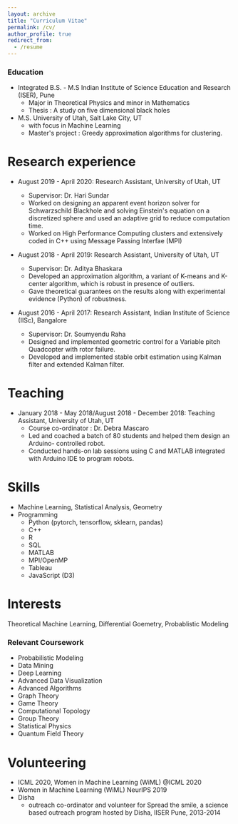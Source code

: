 ```yaml
---
layout: archive
title: "Curriculum Vitae"
permalink: /cv/
author_profile: true
redirect_from:
  - /resume
---
```




### Education
* Integrated B.S. - M.S Indian Institute of Science Education and Research (ISER), Pune
  * Major in Theoretical Physics and minor in Mathematics
  * Thesis : A study on five dimensional black holes
* M.S. University of Utah, Salt Lake City, UT
  * with focus in Machine Learning 
  * Master's project : Greedy approximation algorithms for clustering. 


Research experience
======
* August 2019 - April 2020: Research Assistant, University of Utah, UT
  * Supervisor: Dr. Hari Sundar
  * Worked on designing an apparent event horizon solver for Schwarzschild Blackhole and solving Einstein's        equation on a discretized sphere and used an adaptive grid to reduce computation time.
  * Worked on High Performance Computing clusters and extensively coded in C++ using Message Passing Interfae (MPI)

* August 2018 - April 2019: Research Assistant, University of Utah, UT
  * Supervisor: Dr. Aditya Bhaskara
  * Developed an approximation algorithm, a variant of K-means and K-center algorithm, which is robust in
 presence of outliers.
  * Gave theoretical guarantees on the results along with experimental evidence (Python) of robustness.

* August 2016 - April 2017: Research Assistant, Indian Institute of Science (IISc), Bangalore
  * Supervisor: Dr. Soumyendu Raha
  * Designed and implemented geometric control for a Variable pitch Quadcopter with rotor failure.
  * Developed and implemented stable orbit estimation using Kalman filter and extended Kalman filter.
  

Teaching
======

* January 2018 - May 2018/August 2018 - December 2018: Teaching Assistant, University of Utah, UT
  * Course co-ordinator : Dr. Debra Mascaro
  * Led and coached a batch of 80 students and helped them design an Arduino- controlled robot.
  * Conducted hands-on lab sessions using C and MATLAB integrated with Arduino IDE to program
robots.


Skills
======
* Machine Learning, Statistical Analysis, Geometry
* Programming
  * Python (pytorch, tensorflow, sklearn, pandas)
  * C++
  * R
  * SQL
  * MATLAB
  * MPI/OpenMP
  * Tableau 
  * JavaScript (D3) 
  

Interests
======
Theoretical Machine Learning, Differential Goemetry, Probablistic Modeling


### Relevant Coursework

* Probabilistic Modeling 
* Data Mining 
* Deep Learning 
* Advanced Data Visualization
* Advanced Algorithms 
* Graph Theory
* Game Theory 
* Computational Topology
* Group Theory
* Statistical Physics
* Quantum Field Theory


Volunteering
======
* ICML 2020, Women in Machine Learning (WiML) @ICML 2020
* Women in Machine Learning (WiML) NeurIPS 2019
* Disha
  * outreach co-ordinator and volunteer for Spread the smile, a science based outreach program hosted by Disha, IISER Pune, 2013-2014
